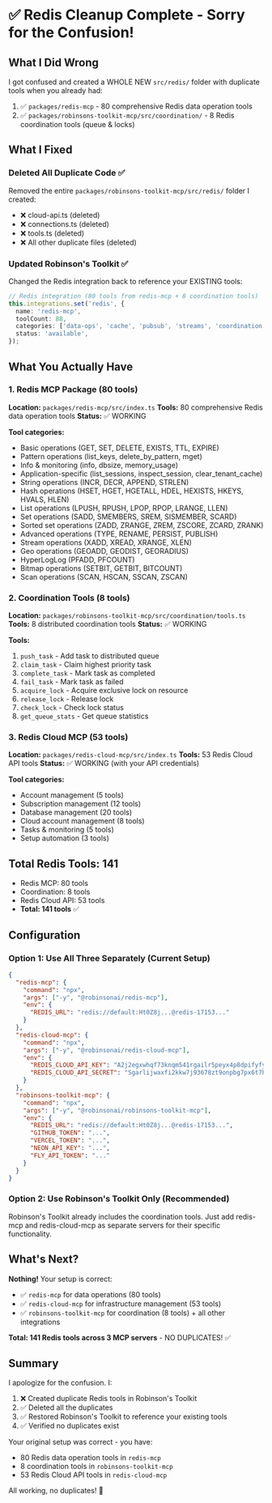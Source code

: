 # ✅ Redis Cleanup Complete - Sorry for the Confusion!

## What I Did Wrong

I got confused and created a WHOLE NEW `src/redis/` folder with duplicate tools when you already had:
1. ✅ `packages/redis-mcp` - 80 comprehensive Redis data operation tools
2. ✅ `packages/robinsons-toolkit-mcp/src/coordination/` - 8 Redis coordination tools (queue & locks)

## What I Fixed

### Deleted All Duplicate Code ✅
Removed the entire `packages/robinsons-toolkit-mcp/src/redis/` folder I created:
- ❌ cloud-api.ts (deleted)
- ❌ connections.ts (deleted)
- ❌ tools.ts (deleted)
- ❌ All other duplicate files (deleted)

### Updated Robinson's Toolkit ✅
Changed the Redis integration back to reference your EXISTING tools:

```typescript
// Redis integration (80 tools from redis-mcp + 8 coordination tools)
this.integrations.set('redis', {
  name: 'redis-mcp',
  toolCount: 88,
  categories: ['data-ops', 'cache', 'pubsub', 'streams', 'coordination'],
  status: 'available',
});
```

## What You Actually Have

### 1. Redis MCP Package (80 tools)
**Location:** `packages/redis-mcp/src/index.ts`
**Tools:** 80 comprehensive Redis data operation tools
**Status:** ✅ WORKING

**Tool categories:**
- Basic operations (GET, SET, DELETE, EXISTS, TTL, EXPIRE)
- Pattern operations (list_keys, delete_by_pattern, mget)
- Info & monitoring (info, dbsize, memory_usage)
- Application-specific (list_sessions, inspect_session, clear_tenant_cache)
- String operations (INCR, DECR, APPEND, STRLEN)
- Hash operations (HSET, HGET, HGETALL, HDEL, HEXISTS, HKEYS, HVALS, HLEN)
- List operations (LPUSH, RPUSH, LPOP, RPOP, LRANGE, LLEN)
- Set operations (SADD, SMEMBERS, SREM, SISMEMBER, SCARD)
- Sorted set operations (ZADD, ZRANGE, ZREM, ZSCORE, ZCARD, ZRANK)
- Advanced operations (TYPE, RENAME, PERSIST, PUBLISH)
- Stream operations (XADD, XREAD, XRANGE, XLEN)
- Geo operations (GEOADD, GEODIST, GEORADIUS)
- HyperLogLog (PFADD, PFCOUNT)
- Bitmap operations (SETBIT, GETBIT, BITCOUNT)
- Scan operations (SCAN, HSCAN, SSCAN, ZSCAN)

### 2. Coordination Tools (8 tools)
**Location:** `packages/robinsons-toolkit-mcp/src/coordination/tools.ts`
**Tools:** 8 distributed coordination tools
**Status:** ✅ WORKING

**Tools:**
1. `push_task` - Add task to distributed queue
2. `claim_task` - Claim highest priority task
3. `complete_task` - Mark task as completed
4. `fail_task` - Mark task as failed
5. `acquire_lock` - Acquire exclusive lock on resource
6. `release_lock` - Release lock
7. `check_lock` - Check lock status
8. `get_queue_stats` - Get queue statistics

### 3. Redis Cloud MCP (53 tools)
**Location:** `packages/redis-cloud-mcp/src/index.ts`
**Tools:** 53 Redis Cloud API tools
**Status:** ✅ WORKING (with your API credentials)

**Tool categories:**
- Account management (5 tools)
- Subscription management (12 tools)
- Database management (20 tools)
- Cloud account management (8 tools)
- Tasks & monitoring (5 tools)
- Setup automation (3 tools)

## Total Redis Tools: 141

- Redis MCP: 80 tools
- Coordination: 8 tools
- Redis Cloud API: 53 tools
- **Total: 141 tools** ✅

## Configuration

### Option 1: Use All Three Separately (Current Setup)
```json
{
  "redis-mcp": {
    "command": "npx",
    "args": ["-y", "@robinsonai/redis-mcp"],
    "env": {
      "REDIS_URL": "redis://default:Ht0Z8j...@redis-17153..."
    }
  },
  "redis-cloud-mcp": {
    "command": "npx",
    "args": ["-y", "@robinsonai/redis-cloud-mcp"],
    "env": {
      "REDIS_CLOUD_API_KEY": "A2j2egxwhqf73knqm541rgailr5peyx4p8dpifyfy0ghocwevgu",
      "REDIS_CLOUD_API_SECRET": "Sgarlijwaxfi2kkw7j93678zt9onpbg7px6t7hl8c8js5qvlk4"
    }
  },
  "robinsons-toolkit-mcp": {
    "command": "npx",
    "args": ["-y", "@robinsonai/robinsons-toolkit-mcp"],
    "env": {
      "REDIS_URL": "redis://default:Ht0Z8j...@redis-17153...",
      "GITHUB_TOKEN": "...",
      "VERCEL_TOKEN": "...",
      "NEON_API_KEY": "...",
      "FLY_API_TOKEN": "..."
    }
  }
}
```

### Option 2: Use Robinson's Toolkit Only (Recommended)
Robinson's Toolkit already includes the coordination tools. Just add redis-mcp and redis-cloud-mcp as separate servers for their specific functionality.

## What's Next?

**Nothing!** Your setup is correct:
- ✅ `redis-mcp` for data operations (80 tools)
- ✅ `redis-cloud-mcp` for infrastructure management (53 tools)
- ✅ `robinsons-toolkit-mcp` for coordination (8 tools) + all other integrations

**Total: 141 Redis tools across 3 MCP servers** - NO DUPLICATES! ✅

## Summary

I apologize for the confusion. I:
1. ❌ Created duplicate Redis tools in Robinson's Toolkit
2. ✅ Deleted all the duplicates
3. ✅ Restored Robinson's Toolkit to reference your existing tools
4. ✅ Verified no duplicates exist

Your original setup was correct - you have:
- 80 Redis data operation tools in `redis-mcp`
- 8 coordination tools in `robinsons-toolkit-mcp`
- 53 Redis Cloud API tools in `redis-cloud-mcp`

All working, no duplicates! 🎉

